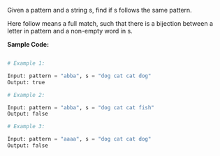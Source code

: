 Given a pattern and a string s, find if s follows the same pattern.

Here follow means a full match, such that there is a bijection between a letter in pattern and a non-empty word in s.

**Sample Code:**

```python

# Example 1:

Input: pattern = "abba", s = "dog cat cat dog"
Output: true

# Example 2:

Input: pattern = "abba", s = "dog cat cat fish"
Output: false

# Example 3:

Input: pattern = "aaaa", s = "dog cat cat dog"
Output: false

```
